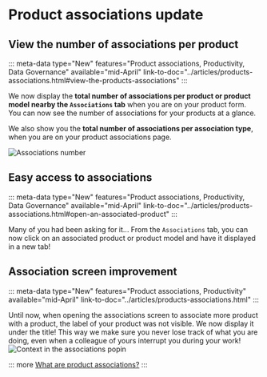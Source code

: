 # Product associations update


## View the number of associations per product
::: meta-data type="New" features="Product associations, Productivity, Data Governance" available="mid-April" link-to-doc="../articles/products-associations.html#view-the-products-associations"
:::

We now display the **total number of associations per product or product model nearby the `Associations` tab** when you are on your product form.    
You can now see the number of associations for your products at a glance.

We also show you the **total number of associations per association type**, when you are on your product associations page.

![Associations number](../img/associations-number.png)

## Easy access to associations
::: meta-data type="New" features="Product associations, Productivity, Data Governance" available="mid-April" link-to-doc="../articles/products-associations.html#open-an-associated-product"
:::

Many of you had been asking for it... From the `Associations` tab, you can now click on an associated product or product model and have it displayed in a new tab!

## Association screen improvement
::: meta-data type="New" features="Product associations, Productivity" available="mid-April" link-to-doc="../articles/products-associations.html"
:::

Until now, when opening the associations screen to associate more product with a product, the label of your product was not visible. We now display it under the title! This way we make sure you never lose track of what you are doing, even when a colleague of yours interrupt you during your work!
![Context in the associations popin](../img/context-in-associations-popin.png)

::: more
[What are product associations?](../articles/products-associations.html)
:::
